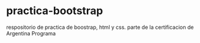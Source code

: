 # practica-bootstrap
respositorio de practica de boostrap, html y css. parte de la certificacion de Argentina Programa
